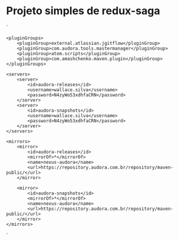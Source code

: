 # Projeto simples de redux-saga

`<settings xmlns="http://maven.apache.org/SETTINGS/1.0.0" xmlns:xsi="http://www.w3.org/2001/XMLSchema-instance"
          xsi:schemaLocation="http://maven.apache.org/SETTINGS/1.0.0 http://maven.apache.org/xsd/settings-1.0.0.xsd">

    <pluginGroups>
        <pluginGroup>external.atlassian.jgitflow</pluginGroup>
        <pluginGroup>com.audora.tools.mastermanager</pluginGroup>
        <pluginGroup>atom.scripts</pluginGroup>
        <pluginGroup>com.amashchenko.maven.plugin</pluginGroup>
    </pluginGroups>

    <servers>
        <server>
            <id>audora-releases</id>
            <username>wallace.silva</username>
            <password>N4zyWo53xdhfaCRN</password>
        </server>
        <server>
            <id>audora-snapshots</id>
            <username>wallace.silva</username>
            <password>N4zyWo53xdhfaCRN</password>
        </server>
    </servers>

    <mirrors>
        <mirror>
            <id>audora-releases</id>
            <mirrorOf>*</mirrorOf>
            <name>nexus-audora</name>
            <url>https://repository.audora.com.br/repository/maven-public/</url>
        </mirror>
    
        <mirror>
            <id>audora-snapshots</id>
            <mirrorOf>*</mirrorOf>
            <name>nexus-audora</name>
            <url>https://repository.audora.com.br/repository/maven-public/</url>
        </mirror>
    </mirrors>

</settings>`
